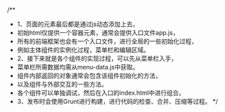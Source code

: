 /**
 * 1、页面的元素最后都是通过js动态添加上去，
 * 初始html仅提供一个容器元素，通常会提供入口文件app.js，
 * 所有的前端框架也会有一个入口文件，进行全局的一些初始化过程，
 * 例如主体组件的实例化过程，菜单栏和编辑区域。
 * 2、接下来就是各个组件的实现过程，可以先从菜单栏入手，
 * 菜单栏所需数据均需从menu-data.js中获取。
 * 组件内部返回的对象通常会包含该组件初始化的方法，
 * 以及组件与外部交互的一些方法。
 * 各个组件可以单独调试，然后在入口的index.html中进行组合。
 * 3、发布时会使用Grunt进行构建，进行代码的检查、合并、压缩等过程。
 */